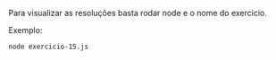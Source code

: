 Para visualizar as resoluções basta rodar node e o nome do exercicio.

Exemplo:

```
node exercicio-15.js
```
